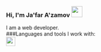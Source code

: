 ### Hi, I'm Ja'far A'zamov <img src="https://i.giphy.com/media/gM5qFksULw54NMWyry/giphy.webp" width="30px">
I am a web developer. </br>
###Languages and tools I work with:
</br>
<code><img src="https://assets.stickpng.com/images/5847f5bdcef1014c0b5e489c.png](https://encrypted-tbn0.gstatic.com/images?q=tbn:ANd9GcQ9O-TIXmKiueX71QqToRiS_wbpI0A6WuRDehadAR3su-AgR-B1ZU3Q3Q--TkcblHqpo0U&usqp=CAU)" height="25px"> </code>
